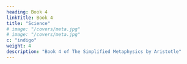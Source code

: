 ```yaml
---
heading: Book 4
linkTitle: Book 4
title: "Science"
# image: "/covers/meta.jpg"
# image: "/covers/meta.jpg"
c: "indigo"
weight: 4
description: "Book 4 of The Simplified Metaphysics by Aristotle"
---
```


